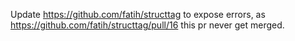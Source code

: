 Update https://github.com/fatih/structtag to expose errors, as https://github.com/fatih/structtag/pull/16 this pr never get merged.